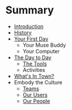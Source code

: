 # Summary

* [Introduction](README.md)
* [History](history.md)
* [Your First Day](your_first_day.md)
   * Your Muse Buddy
   * Your Computer
* [The Day to Day](the_day_to_day.md)
   * [The Tools](tools.md)
   * Activities
* [What's In Town?](whats_in_town.md)
* Embody the Culture
   * [Teams](teams.md)
   * [Our Users](our_users.md)
   * [Our People](our_people.md)

